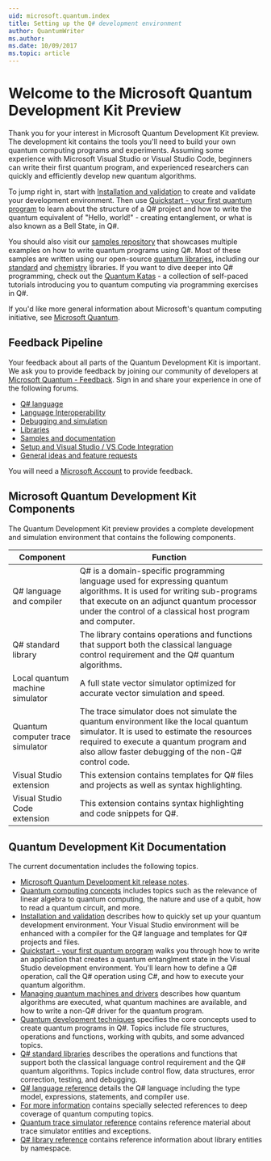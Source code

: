 ```yaml
---
uid: microsoft.quantum.index
title: Setting up the Q# development environment 
author: QuantumWriter
ms.author:  
ms.date: 10/09/2017
ms.topic: article
---
```


# Welcome to the Microsoft Quantum Development Kit Preview

Thank you for your interest in Microsoft Quantum Development Kit preview. The development kit contains the tools you'll need to build your own quantum computing programs and experiments. Assuming some experience with Microsoft Visual Studio or Visual Studio Code, beginners can write their first quantum program, and experienced researchers can quickly and efficiently develop new quantum algorithms.

To jump right in, start with [Installation and validation](xref:microsoft.quantum.install) to create and validate your development environment. Then use [Quickstart - your first quantum program](xref:microsoft.quantum.write-program) to learn about the structure of a Q# project and how to write the quantum equivalent of "Hello, world!" - creating entanglement, or what is also known as a Bell State, in Q#.

You should also visit our [samples repository](https://github.com/Microsoft/Quantum) that showcases multiple examples on how to write quantum programs using Q#. Most of these samples are written using our open-source [quantum libraries](https://github.com/Microsoft/QuantumLibraries), including our [standard](xref:microsoft.quantum.libraries.standard.intro) and [chemistry](xref:microsoft.quantum.chemistry.concepts.intro) libraries. If you want to dive deeper into Q# programming, check out the [Quantum Katas](https://github.com/Microsoft/QuantumKatas) - a collection of self-paced tutorials introducing you to quantum computing via programming exercises in Q#.

If you'd like more general information about Microsoft's quantum computing initiative, see [Microsoft Quantum](https://www.microsoft.com/en-us/quantum/).

## Feedback Pipeline

Your feedback about all parts of the Quantum Development Kit is important. We ask you to provide feedback by joining our community of developers at [Microsoft Quantum - Feedback](https://quantum.uservoice.com/). Sign in and share your experience in one of the following forums.

- [Q# language](https://quantum.uservoice.com/forums/906208-q-language)
- [Language Interoperability](https://quantum.uservoice.com/forums/910546-language-interoperability)
- [Debugging and simulation](https://quantum.uservoice.com/forums/906940-debugging-and-simulation)
- [Libraries](https://quantum.uservoice.com/forums/906952-libraries)
- [Samples and documentation](https://quantum.uservoice.com/forums/906946-samples-and-documentation)
- [Setup and Visual Studio / VS Code Integration](https://quantum.uservoice.com/forums/906943-setup-and-visual-studio-vs-code-integration)
- [General ideas and feature requests](https://quantum.uservoice.com/forums/906097-general-ideas-and-feature-requests)

You will need a [Microsoft Account](https://signup.live.com/) to provide feedback.

## Microsoft Quantum Development Kit Components

The Quantum Development Kit preview provides a complete development and simulation environment that contains the following components.

| Component | Function |
| --------- | -------- |
| Q# language and compiler | Q# is a domain-specific programming language used for expressing quantum algorithms. It is used for writing sub-programs that execute on an adjunct quantum processor under the control of a classical host program and computer. |
| Q# standard library | The library contains operations and functions that support both the classical language control requirement and the Q# quantum algorithms. |
| Local quantum machine simulator | A full state vector simulator optimized for accurate vector simulation and speed. |
| Quantum computer trace simulator | The trace simulator does not simulate the quantum environment like the local quantum simulator. It is used to estimate the resources required to execute a quantum program and also allow faster debugging of the non-Q# control code. |
| Visual Studio extension | This extension contains templates for Q# files and projects as well as syntax highlighting. |
| Visual Studio Code extension | This extension contains syntax highlighting and code snippets for Q#. |


## Quantum Development Kit Documentation

The current documentation includes the following topics.

* [Microsoft Quantum Development kit release notes](xref:microsoft.quantum.relnotes).
* [Quantum computing concepts](xref:microsoft.quantum.concepts.intro) includes topics such as the relevance of linear algebra to quantum computing, the nature and use of a qubit, how to read a quantum circuit, and more.
* [Installation and validation](xref:microsoft.quantum.install) describes how to quickly set up your quantum development environment. Your Visual Studio environment will be enhanced with a compiler for the Q# language and templates for Q# projects and files.
* [Quickstart - your first quantum program](xref:microsoft.quantum.write-program) walks you through how to write an application that creates a quantum entanglment state in the Visual Studio development environment. You'll learn how to define a Q# operation, call the Q# operation using C#, and how to execute your quantum algorithm.
* [Managing quantum machines and drivers](xref:microsoft.quantum.machines) describes how quantum algorithms are executed, what quantum machines are available, and how to write a non-Q# driver for the quantum program.
* [Quantum development techniques](xref:microsoft.quantum.techniques.intro) specifies the core concepts used to create quantum programs in Q#. Topics include file structures, operations and functions, working with qubits, and some advanced topics.
* [Q# standard libraries](xref:microsoft.quantum.libraries.standard.intro) describes the operations and functions that support both the classical language control requirement and the Q# quantum algorithms. Topics include control flow, data structures, error correction, testing, and debugging. 
* [Q# language reference](xref:microsoft.quantum.language.intro) details the Q# language including the type model, expressions, statements, and compiler use.
* [For more information](xref:microsoft.quantum.more-information) contains specially selected references to deep coverage of quantum computing topics.
* [Quantum trace simulator reference](https://docs.microsoft.com/dotnet/api/Microsoft.Quantum.Simulation.Simulators.QCTraceSimulators?branch=master&view=qsharp-preview) contains reference material about trace simulator entities and exceptions.
* [Q# library reference](xref:microsoft.quantum.standardlibsintro) contains reference information about library entities by namespace.

